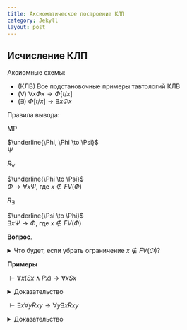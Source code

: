 ```yaml
---
title: Аксиоматическое построение КЛП 
category: Jekyll
layout: post
---
```



## Исчисление КЛП

Аксиомные схемы:
*  (КЛВ) Все подстановочные примеры тавтологий КЛВ
*  ($\forall$) $\forall x \Phi x \to \Phi [t/x]$
*  ($\exists$) $\Phi[t/x] \to \exists x \Phi x$

Правила вывода:

MP 

$\underline{\Phi, \Phi \to \Psi}$ <br/>
$\Psi$

$R_\forall$

$\underline{\Phi \to \Psi}$ <br/>
$\Phi \to \forall x \Psi$, где $x \not \in FV(\Phi)$ 

$R_\exists$

$\underline{\Psi \to \Phi}$ <br/>
$\exists x \Psi \to \Phi$, где $x \not \in FV(\Phi)$


**Вопрос**. <details><summary> Что будет, если убрать ограничение $x \not \in FV(\Phi)$?  </summary>   
Тогда мы могли бы доказать *некорректное* утверждение:  <br/>
1. $Sx \to Sx$ <br/> – КЛВ 
2. $Sx \to \forall x Sx$ – по *неправильной* версии правила Бернайса
</details>


**Примеры**

$\vdash \forall x (Sx \wedge Px ) \to \forall x Sx$ 

<details><summary> Доказательство </summary>   
   
1. $\forall x (Sx \wedge Px ) \to (Sx \wedge Px)$ – акс. $\forall$ 
2. $(Sx \wedge Px) \to Sx$ – КЛВ 
3. $\forall x (Sx \wedge Px ) \to Sx$ из 1, 3 по транзитивности 
4. $\forall x (Sx \wedge Px ) \to \forall x Sx$  из 3 по ($R_\forall$) 
</details>
   
$\vdash \exists x \forall y Rxy \to  \forall y \exists x Rxy$

<details><summary> Доказательство </summary>   
   
1. $\forall y Rxy \to Rxy$ – акс. $\forall$ 
2. $Rxy \to \exists x Rxy$ – акс. $\exists$ 
3. $\forall y Rxy \to  \exists x Rxy$ – из 1, 3 по транзитивности 
4. $\exists x \forall y Rxy \to  \exists x Rxy$ – из 3. по ($R_\exists$) 
5. $\exists x \forall y Rxy  \to  \forall y \exists x Rxy$ – из 4. по ($R_\forall$) 
</details> 
